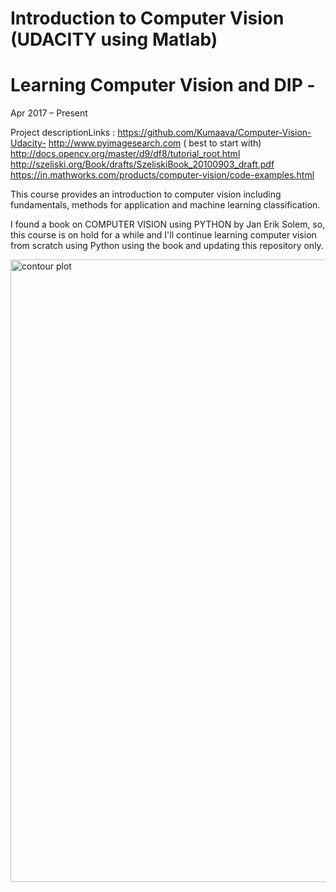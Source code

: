 # Introduction to Computer Vision (UDACITY using Matlab)
# Learning Computer Vision and DIP - 

Apr 2017 – Present

Project descriptionLinks : https://github.com/Kumaava/Computer-Vision-Udacity-
http://www.pyimagesearch.com ( best to start with)
http://docs.opencv.org/master/d9/df8/tutorial_root.html
http://szeliski.org/Book/drafts/SzeliskiBook_20100903_draft.pdf
https://in.mathworks.com/products/computer-vision/code-examples.html

This course provides an introduction to computer vision including fundamentals, methods for application and machine learning classification.


I found a book on COMPUTER VISION using PYTHON by Jan Erik Solem, so, this course is on hold for a while and I'll continue  learning computer vision from scratch using Python using the book and updating this repository only.

<img width="996" alt="contour plot" src="https://user-images.githubusercontent.com/11708565/26973459-5a01fcd8-4d34-11e7-8c56-f923cf7c1648.png">
